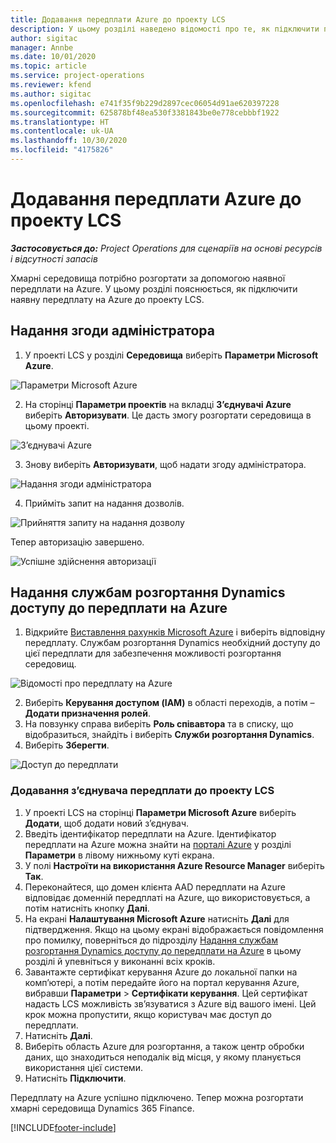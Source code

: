 ```yaml
---
title: Додавання передплати Azure до проекту LCS
description: У цьому розділі наведено відомості про те, як підключити передплату на Azure до проекту LCS.
author: sigitac
manager: Annbe
ms.date: 10/01/2020
ms.topic: article
ms.service: project-operations
ms.reviewer: kfend
ms.author: sigitac
ms.openlocfilehash: e741f35f9b229d2897cec06054d91ae620397228
ms.sourcegitcommit: 625878bf48ea530f3381843be0e778cebbbf1922
ms.translationtype: HT
ms.contentlocale: uk-UA
ms.lasthandoff: 10/30/2020
ms.locfileid: "4175826"
---
```

# <a name="add-an-azure-subscription-to-an-lcs-project"></a>Додавання передплати Azure до проекту LCS

_**Застосовується до:** Project Operations для сценаріїв на основі ресурсів і відсутності запасів_

Хмарні середовища потрібно розгортати за допомогою наявної передплати на Azure. У цьому розділі пояснюється, як підключити наявну передплату на Azure до проекту LCS. 

## <a name="grant-admin-consent"></a>Надання згоди адміністратора

1. У проекті LCS у розділі **Середовища** виберіть **Параметри Microsoft Azure**.

![Параметри Microsoft Azure](./media/1MicrosoftAzureSettings.png)

2. На сторінці **Параметри проектів** на вкладці **З’єднувачі Azure** виберіть **Авторизувати**. Це дасть змогу розгортати середовища в цьому проекті.

![З’єднувачі Azure](./media/2AzureConnectors.png)

3. Знову виберіть **Авторизувати**, щоб надати згоду адміністратора.

![Надання згоди адміністратора](./media/3GrantAdminConsent.png)

4. Прийміть запит на надання дозволів.

![Прийняття запиту на надання дозволу](./media/4AcceptPermissionRequest.png)

Тепер авторизацію завершено. 

![Успішне здійснення авторизації](./media/5AuthorizationComplete.png)

## <a name="provide-dynamics-deployment-services-access-to-your-azure-subscription"></a><a name="provide"></a>Надання службам розгортання Dynamics доступу до передплати на Azure

1. Відкрийте [Виставлення рахунків Microsoft Azure](https://portal.azure.com/#blade/Microsoft\_Azure\_Billing/SubscriptionsBlade) і виберіть відповідну передплату. Службам розгортання Dynamics необхідний доступу до цієї передплати для забезпечення можливості розгортання середовищ.

![Відомості про передплату на Azure](./media/6AzureSubscription.png)

2. Виберіть **Керування доступом (IAM)** в області переходів, а потім – **Додати призначення ролей**.
3. На повзунку справа виберіть **Роль співавтора** та в списку, що відобразиться, знайдіть і виберіть **Служби розгортання Dynamics**. 
4. Виберіть **Зберегти**.

![Доступ до передплати](./media/7SubscriptionAccess.png)

### <a name="add-a-subscription-connector-to-an-lcs-project"></a>Додавання з’єднувача передплати до проекту LCS

1. У проекті LCS на сторінці **Параметри Microsoft Azure** виберіть **Додати**, щоб додати новий з’єднувач.
2. Введіть ідентифікатор передплати на Azure. Ідентифікатор передплати на Azure можна знайти на [порталі Azure](https://ms.portal.azure.com/) у розділі **Параметри** в лівому нижньому куті екрана.
3. У полі **Настроїти на використання Azure Resource Manager** виберіть **Так**.
4. Переконайтеся, що домен клієнта AAD передплати на Azure відповідає доменній передплаті на Azure, що використовується, а потім натисніть кнопку **Далі**.
5. На екрані **Налаштування Microsoft Azure** натисніть **Далі** для підтвердження. Якщо на цьому екрані відображається повідомлення про помилку, поверніться до підрозділу [Надання службам розгортання Dynamics доступу до передплати на Azure](#provide) в цьому розділі й упевніться у виконанні всіх кроків.
6. Завантажте сертифікат керування Azure до локальної папки на комп’ютері, а потім передайте його на портал керування Azure, вибравши **Параметри** > **Сертифікати керування**. Цей сертифікат надасть LCS можливість зв’язуватися з Azure від вашого імені. Цей крок можна пропустити, якщо користувач має доступ до передплати.
7. Натисніть **Далі**.
8. Виберіть область Azure для розгортання, а також центр обробки даних, що знаходиться неподалік від місця, у якому планується використання цієї системи.
9.  Натисніть **Підключити**.

Передплату на Azure успішно підключено. Тепер можна розгортати хмарні середовища Dynamics 365 Finance.




[!INCLUDE[footer-include](../includes/footer-banner.md)]
